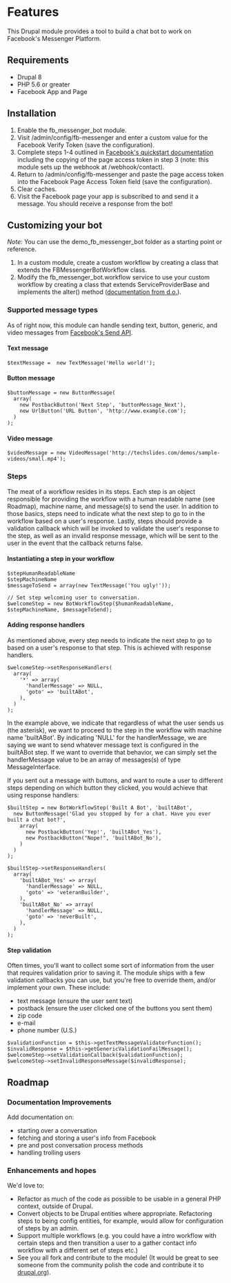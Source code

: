# Features

This Drupal module provides a tool to build a chat bot to work on Facebook's Messenger
Platform. 

## Requirements

- Drupal 8
- PHP 5.6 or greater
- Facebook App and Page

## Installation

 1. Enable the fb_messenger_bot module.
 2. Visit /admin/config/fb-messenger and enter a custom value for the Facebook
    Verify Token (save the configuration).
 3. Complete steps 1-4 outlined in [Facebook's quickstart documentation](https://developers.facebook.com/docs/messenger-platform/quickstart)
    including the copying of the page access token in step 3 (note: this module sets up the webhook at /webhook/contact).
 4. Return to /admin/config/fb-messenger and paste the page access token into
    the Facebook Page Access Token field (save the configuration).
 5. Clear caches.
 6. Visit the Facebook page your app is subscribed to and send it a message.
    You should receive a response from the bot!

## Customizing your bot

 *Note:* You can use the demo_fb_messenger_bot folder as a starting point or
 reference.
 1. In a custom module, create a custom workflow by creating a class that
    extends the FBMessengerBotWorkflow class.
 2. Modify the fb_messenger_bot.workflow service to use your custom workflow by
    creating a class that extends ServiceProviderBase and implements the alter()
    method ([documentation from d.o.](https://www.drupal.org/node/2026959)).

### Supported message types

As of right now, this module can handle sending text, button, generic, and video
messages from [Facebook's Send API](https://developers.facebook.com/docs/messenger-platform/product-overview/conversation#send_messages).

#### Text message

```
$textMessage =  new TextMessage('Hello world!');
```

#### Button message

```
$buttonMessage = new ButtonMessage(
  array(
    new PostbackButton('Next Step', 'buttonMessage_Next'),
    new UrlButton('URL Button', 'http://www.example.com');
  )
);
```

#### Video message
```
$videoMessage = new VideoMessage('http://techslides.com/demos/sample-videos/small.mp4');
```

### Steps

The meat of a workflow resides in its steps. Each step is an object responsible
for providing the workflow with a human readable name (see Roadmap), machine
name, and message(s) to send the user. In addition to those basics, steps need
to indicate what the next step to go to in the workflow based on a user's
response. Lastly, steps should provide a validation callback which will be
invoked to validate the user's response to the step, as well as an invalid
response message, which will be sent to the user in the event that the callback
returns false.

#### Instantiating a step in your workflow

```
$stepHumanReadableName
$stepMachineName
$messageToSend = array(new TextMessage('You ugly!'));

// Set step welcoming user to conversation.
$welcomeStep = new BotWorkflowStep($humanReadableName, $stepMachineName, $messageToSend);
```
#### Adding response handlers

As mentioned above, every step needs to indicate the next step to go to based on
a user's response to that step. This is achieved with response handlers.

```
$welcomeStep->setResponseHandlers(
  array(
    '*' => array(
      'handlerMessage' => NULL,
      'goto' => 'builtABot',
    ),
  )
);
```

In the example above, we indicate that regardless of what the user sends us (the
asterisk), we want to proceed to the step in the workflow with machine name
'builtABot'. By indicating 'NULL' for the handlerMessage, we are saying we want
to send whatever message text is configured in the builtABot step. If we want to
override that behavior, we can simply set the handlerMessage value to be an
array of messages(s) of type MessageInterface.

If you sent out a message with buttons, and want to route a user to different
steps depending on which button they clicked, you would achieve that using
response handlers:

```
$builtStep = new BotWorkflowStep('Built A Bot', 'builtABot',
  new ButtonMessage('Glad you stopped by for a chat. Have you ever built a chat bot?',
    array(
      new PostbackButton('Yep!', 'builtABot_Yes'),
      new PostbackButton("Nope!", 'builtABot_No'),
    )
  )
);

$builtStep->setResponseHandlers(
  array(
    'builtABot_Yes' => array(
      'handlerMessage' => NULL,
      'goto' => 'veteranBuilder',
    ),
    'builtABot_No' => array(
      'handlerMessage' => NULL,
      'goto' => 'neverBuilt',
    ),
  )
);
```

#### Step validation

Often times, you'll want to collect some sort of information from the user that
requires validation prior to saving it. The module ships with a few validation
callbacks you can use, but you're free to override them, and/or
implement your own. These include:
- text message (ensure the user sent text)
- postback (ensure the user clicked one of the buttons you sent them)
- zip code
- e-mail
- phone number (U.S.)

```
$validationFunction = $this->getTextMessageValidatorFunction();
$invalidResponse = $this->getGenericValidationFailMessage();
$welcomeStep->setValidationCallback($validationFunction);
$welcomeStep->setInvalidResponseMessage($invalidResponse);
```

## Roadmap

### Documentation Improvements

Add documentation on:
- starting over a conversation
- fetching and storing a user's info from Facebook
- pre and post conversation process methods
- handling trolling users

### Enhancements and hopes

We'd love to:
- Refactor as much of the code as possible to be usable in a general
PHP context, outside of Drupal.
- Convert objects to be Drupal entities where appropriate. Refactoring steps
to being config entities, for example, would allow for configuration of steps by
an admin.
- Support multiple workflows (e.g. you could have a intro workflow with
certain steps and then transition a user to a gather contact info workflow with
a different set of steps etc.)
- See you all fork and contribute to the module! (It would be great to see
someone from the community polish the code and contribute it to [drupal.org](drupal.org)).

<div class="fb-like" data-href="https://miguelzamora13.github.io/fb_messenger_bot/" data-width="" data-layout="" data-action="" data-size="" data-share="true"></div>


